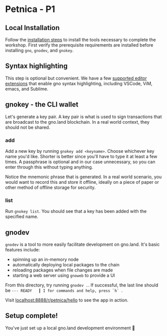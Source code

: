 # Petnica - P1

## Local Installation

Follow the [installation steps](https://docs.gno.land/getting-started/local-setup/installation)
to install the tools necessary to complete the workshop. First verify the prerequisite requirements
are installed before installing `gno`, `gnodev`, and `gnokey`.

## Syntax highlighting

This step is optional but convenient. We have a few [supported editor extensions](https://github.com/gnolang/gno/blob/master/CONTRIBUTING.md#environment)
that enable gno syntax highlighting, including VSCode, ViM, emacs, and Sublime.

## gnokey - the CLI wallet

Let's generate a key pair. A key pair is what is used to sign transactions that are broadcast
to the gno.land blockchain. In a real world context, they should not be shared.

### add

Add a new key by running `gnokey add <keyname>`. Choose whichever key name you'd like. Shorter is better
since you'll have to type it at least a few times. A passphrase is optional and in our case unnecessary, so 
you can enter through this without typing anything.

Notice the mnemonic phrase that is generated. In a real world scenario, you would want to record this
and store it offline, ideally on a piece of paper or other method of offline storage for security.

### list

Run `gnokey list`. You should see that a key has been added with the specified name.

## gnodev

`gnodev` is a tool to more easily facilitate development on gno.land. It's basic features include:
- spinning up an in-memory node
- automatically deploying local packages to the chain
- reloading packages when file changes are made
- starting a web server using `gnoweb` to provide a UI

From this directory, try running `gnodev .`. If successful, the last line should be ``--- READY   ┃ I for commands and help, press `h` ``.

Visit [localhost:8888/r/petnica/hello](http://localhost:8888/r/petnica/hello) to see the app in action.

## Setup complete!

You've just set up a local gno.land development environment 🎉